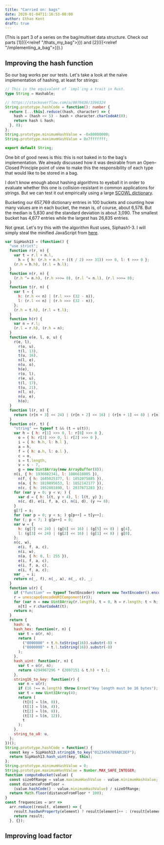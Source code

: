 ```yaml
---
title: "Carried on: bags"
date: 2020-01-04T11:16:53-08:00
author: Ethan Kent
draft: true
---
```


(This is part 3 of a series on the bag/multiset data structure. Check out
parts [1]({{<relref "/thats_my_bag">}}) and [2]({{<relref
"/implementing_a_bag">}}).)

## Improving the hash function

So our bag works per our tests. Let's take a look at the naïve implementation
of hashing, at least for strings:

```typescript
// This is the equivalent of `impl`ing a trait in Rust.
type String = Hashable;

// https://stackoverflow.com/a/8076436/3396324
String.prototype.hashCode = function(): number {
  return [...this].reduce((hash, character) => {
    hash = (hash << 5) - hash + character.charCodeAt(0);
    return hash & hash;
  }, 0);
};
String.prototype.minimumHashValue = -0x80000000;
String.prototype.maximumHashValue = 0x7fffffff;

export default String;
```

One bit of good news is this: this is not baked in to the bag's
implementation. We already discussed how it was desirable from an Open–Closed
Principle point of view to make this the responsibility of each type that
would like to be stored in a bag.

I don't know enough about hashing algorithms to eyeball it in order to
evaluate whether this one is collision-resistant in common applications for
strings. But we can test it out empirically using a large [SCOWL
dictionary](http://app.aspell.net/create).

<!--
I created a frequencies helper function like
[Clojure's](https://clojuredocs.org/clojure.core/frequencies) (and now Ruby's
[tally](https://docs.ruby-lang.org/en/master/Enumerable.html#method-i-tally)).

```javascript
> String.prototype.hashCode = function () { return [...this].reduce((hash, character) => { hash = (hash << 5) - hash + character.charCodeAt(0); return hash & hash; }, 0); }; String.prototype.minimumHashValue = -0x80000000; String.prototype.maximumHashValue = 0x7fffffff; function computeBucket(value) { const sizeOfRange = value.maximumHashValue - value.minimumHashValue; const distanceFromFloor = (value.hashCode() - value.minimumHashValue) / sizeOfRange; return Math.floor(distanceFromFloor * 100); }; const frequencies = (arr) => arr.reduce((result, element) => { result.hasOwnProperty(element) ? result[element]++ : result[element] = 1; return result; }, {});
// => 2147483647
> const dict = fs.readFileSync("dict.txt").toString().split("\n");
// => undefined
> frequencies(dict.map(computeBucket));
``` -->

Bucketing our 657,769 dictionary entries in 100 buckets and counting how many
values are in each bucket, the mean is, of course, about 6,578. But the
median is 5,830 and the standard deviation is about 3,090. The smallest
bucket has 4,677 entries while the largest has 26,835 entries.

Not great. Let's try this with the algorithm Rust uses, Siphash1-3. I will
simply steal the minified JavaScript from
[here](https://raw.githubusercontent.com/jedisct1/siphash-js/master/lib/siphash13.js.min).

```javascript
var SipHash13 = (function() {
  "use strict";
  function r(r, n) {
    var t = r.l + n.l,
      h = { h: (r.h + n.h + ((t / 2) >>> 31)) >>> 0, l: t >>> 0 };
    (r.h = h.h), (r.l = h.l);
  }
  function n(r, n) {
    (r.h ^= n.h), (r.h >>>= 0), (r.l ^= n.l), (r.l >>>= 0);
  }
  function t(r, n) {
    var t = {
      h: (r.h << n) | (r.l >>> (32 - n)),
      l: (r.l << n) | (r.h >>> (32 - n)),
    };
    (r.h = t.h), (r.l = t.l);
  }
  function h(r) {
    var n = r.l;
    (r.l = r.h), (r.h = n);
  }
  function e(e, l, o, u) {
    r(e, l),
      r(o, u),
      t(l, 13),
      t(u, 16),
      n(l, e),
      n(u, o),
      h(e),
      r(o, l),
      r(e, u),
      t(l, 17),
      t(u, 21),
      n(l, o),
      n(u, e),
      h(o);
  }
  function l(r, n) {
    return (r[n + 3] << 24) | (r[n + 2] << 16) | (r[n + 1] << 8) | r[n];
  }
  function o(r, t) {
    "string" == typeof t && (t = u(t));
    var h = { h: r[1] >>> 0, l: r[0] >>> 0 },
      o = { h: r[3] >>> 0, l: r[2] >>> 0 },
      i = { h: h.h, l: h.l },
      a = h,
      f = { h: o.h, l: o.l },
      c = o,
      s = t.length,
      v = s - 7,
      g = new Uint8Array(new ArrayBuffer(8));
    n(i, { h: 1936682341, l: 1886610805 }),
      n(f, { h: 1685025377, l: 1852075885 }),
      n(a, { h: 1819895653, l: 1852142177 }),
      n(c, { h: 1952801890, l: 2037671283 });
    for (var y = 0; y < v; ) {
      var d = { h: l(t, y + 4), l: l(t, y) };
      n(c, d), e(i, f, a, c), n(i, d), (y += 8);
    }
    g[7] = s;
    for (var p = 0; y < s; ) g[p++] = t[y++];
    for (; p < 7; ) g[p++] = 0;
    var w = {
      h: (g[7] << 24) | (g[6] << 16) | (g[5] << 8) | g[4],
      l: (g[3] << 24) | (g[2] << 16) | (g[1] << 8) | g[0],
    };
    n(c, w),
      e(i, f, a, c),
      n(i, w),
      n(a, { h: 0, l: 255 }),
      e(i, f, a, c),
      e(i, f, a, c),
      e(i, f, a, c);
    var _ = i;
    return n(_, f), n(_, a), n(_, c), _;
  }
  function u(r) {
    if ("function" == typeof TextEncoder) return new TextEncoder().encode(r);
    r = unescape(encodeURIComponent(r));
    for (var n = new Uint8Array(r.length), t = 0, h = r.length; t < h; t++)
      n[t] = r.charCodeAt(t);
    return n;
  }
  return {
    hash: o,
    hash_hex: function(r, n) {
      var t = o(r, n);
      return (
        ("0000000" + t.h.toString(16)).substr(-8) +
        ("0000000" + t.l.toString(16)).substr(-8)
      );
    },
    hash_uint: function(r, n) {
      var t = o(r, n);
      return 4294967296 * (2097151 & t.h) + t.l;
    },
    string16_to_key: function(r) {
      var n = u(r);
      if (16 !== n.length) throw Error("Key length must be 16 bytes");
      var t = new Uint32Array(4);
      return (
        (t[0] = l(n, 0)),
        (t[1] = l(n, 4)),
        (t[2] = l(n, 8)),
        (t[3] = l(n, 12)),
        t
      );
    },
    string_to_u8: u,
  };
})();
String.prototype.hashCode = function() {
  const key = SipHash13.string16_to_key("0123456789ABCDEF");
  return SipHash13.hash_uint(key, this);
};
String.prototype.minimumHashValue = 0;
String.prototype.maximumHashValue = Number.MAX_SAFE_INTEGER;
function computeBucket(value) {
  const sizeOfRange = value.maximumHashValue - value.minimumHashValue;
  const distanceFromFloor =
    (value.hashCode() - value.minimumHashValue) / sizeOfRange;
  return Math.floor(distanceFromFloor * 100);
}
const frequencies = arr =>
  arr.reduce((result, element) => {
    result.hasOwnProperty(element) ? result[element]++ : (result[element] = 1);
    return result;
  }, {});
```

## Improving load factor
